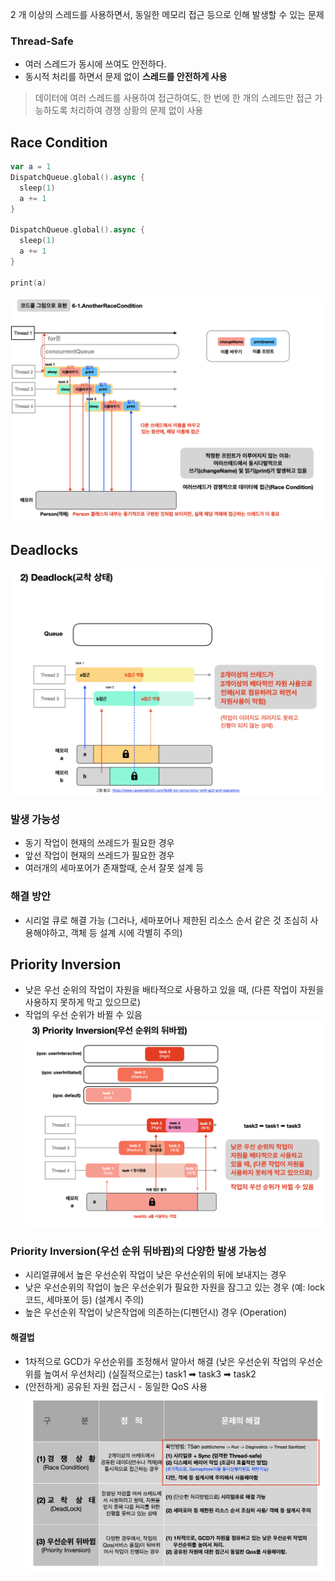 2 개 이상의 스레드를 사용하면서, 동일한 메모리 접근 등으로 인해 발생할 수 있는 문제
### Thread-Safe
- 여러 스레드가 동시에 쓰여도 안전하다.
- 동시적 처리를 하면서 문제 없이 **스레드를 안전하게 사용**

> 데이터에 여러 스레드를 사용하여 접근하여도, 한 번에 한 개의 스레드만 접근 가능하도록 처리하여 경쟁 상황의 문제 없이 사용
## Race Condition
```swift
var a = 1
DispatchQueue.global().async {
  sleep(1)
  a += 1
}

DispatchQueue.global().async {
  sleep(1)
  a += 1
}

print(a)
```

![](Swift/동시성%20프로그래밍/Resources/Pasted%20image%2020250105235552.png)
## Deadlocks
![](Swift/동시성%20프로그래밍/Resources/Pasted%20image%2020250105235620.png)
### 발생 가능성
- 동기 작업이 현재의 쓰레드가 필요한 경우
- 앞선 작업이 현재의 쓰레드가 필요한 경우
- 여러개의 세마포어가 존재할때, 순서 잘못 설계 등
### 해결 방안
- 시리얼 큐로 해결 가능 (그러나, 세마포어나 제한된 리소스 순서 같은 것 조심히 사용해야하고, 객체 등 설계 시에 각별히 주의)

## Priority Inversion
- 낮은 우선 순위의 작업이 자원을 배타적으로 사용하고 있을 때, (다른 작업이 자원을 사용하지 못하게 막고 있으므로) 
- 작업의 우선 순위가 바뀔 수 있음
![](Swift/동시성%20프로그래밍/Resources/Pasted%20image%2020250106203621.png)
### Priority Inversion(우선 순위 뒤바뀜)의 다양한 발생 가능성
- 시리얼큐에서 높은 우선순위 작업이 낮은 우선순위의 뒤에 보내지는 경우
- 낮은 우선순위의 작업이 높은 우선순위가 필요한 자원을 잠그고 있는 경우 (예: lock코드, 세마포어 등) (설계시 주의)
- 높은 우선순위 작업이 낮은작업에 의존하는(디펜던시) 경우 (Operation)
#### 해결법
- 1차적으로 GCD가 우선순위를 조정해서 알아서 해결 (낮은 우선순위 작업의 우선순위를 높여서 우선처리) (실질적으로는) task1 ➡ task3 ➡ task2
- (안전하게) 공유된 자원 접근시 - 동일한 QoS 사용
![](Swift/동시성%20프로그래밍/Resources/Pasted%20image%2020250106204030.png)
